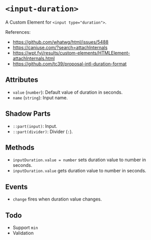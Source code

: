 # `<input-duration>`

A Custom Element for `<input type="duration">`.

References:

- https://github.com/whatwg/html/issues/5488
- https://caniuse.com/?search=attachInternals
- https://wpt.fyi/results/custom-elements/HTMLElement-attachInternals.html
- https://github.com/tc39/proposal-intl-duration-format

## Attributes

- `value` (`number`): Default value of duration in seconds.
- `name` (`string`): Input name.

## Shadow Parts

- `::part(input)`: Input.
- `::part(divider)`: Divider (`:`).

## Methods

- `inputDuration.value = number` sets duration value to number in seconds.
- `inputDuration.value` gets duration value to number in seconds.

## Events

- `change` fires when duration value changes.

## Todo

- Support `min`
- Validation
